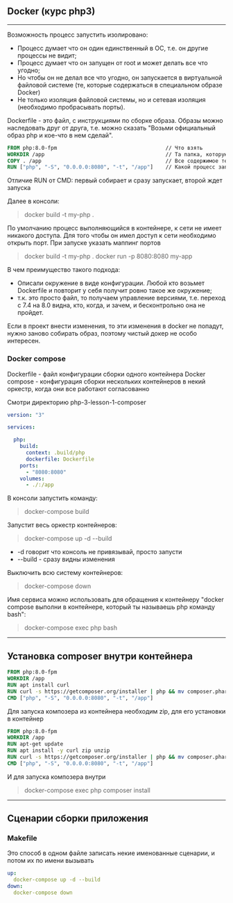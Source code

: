 ## Docker (курс php3)
***

Возможность процесс запустить изолировано:
- Процесс думает что он один единственный в ОС, т.е. он другие процессы не видит;
- Процесс думает что он запущен от root и  может делать все что угодно;
- Но чтобы он не делал все что угодно, он запускается в виртуальной файловой системе (те, которые содержаться в 
специальном образе Docker)
- Не только изоляция файловой системы, но и сетевая изоляция (необходимо пробрасывать порты).

Dockerfile - это файл, с инструкциями по сборке образа.
Образы можно наследовать друг от друга, т.е. можно сказать "Возьми официальный образ php и кое-что в нем сделай".

~~~dockerfile
FROM php:8.0-fpm                                   // Что взять 
WORKDIR /app                                       // Та папка, которую процесс будет считать основной
COPY . /app                                        // Все содержимое текущей папки будет скопировано в папку app
RUN ["php", "-S", "0.0.0.0:8080", "-t", "/app"]    // Какой процесс запустить
~~~
Отличие RUN от CMD: первый собирает и сразу запускает, второй ждет запуска

Далее в консоли:
> docker build -t my-php .



По умолчанию процесс выполняющийся в контейнере, к сети не имеет никакого доступа. Для того чтобы он имел доступ к сети
необходимо открыть порт. При запуске указать маппинг портов

> docker build -t my-php .
> docker run -p 8080:8080 my-app


В чем преимущество такого подхода:
- Описали окружение в виде конфигурации. Любой кто возьмет Dockerfile и повторит у себя получит ровно такое же
окружение;
- т.к. это просто файл, то получаем управление версиями, т.е. переход с 7.4 на 8.0 видна, кто, когда, и зачем, и 
бесконтрольно она не пройдет.


Если в проект внести изменения, то эти изменения в docker не попадут, нужно заново собирать образ, поэтому чистый докер 
не особо интересен.


### Docker compose

Dockerfile - файл конфигурации сборки одного контейнера
Docker compose - конфигурация сборки нескольких контейнеров в некий оркестр, когда они все работают согласованно


Смотри директорию php-3-lesson-1-composer
~~~yaml
version: "3"

services:

  php:
    build:
      context: .build/php
      dockerfile: Dockerfile
    ports:
      - "8080:8080"
    volumes:
      - ./:/app
~~~

В консоли запустить команду:
> docker-compose build

Запустит весь оркестр контейнеров:
> docker-compose up -d --build
- -d говорит что консоль не привязывай, просто запусти
- --build - сразу видны изменения 

Выключить всю систему контейнеров:
> docker-compose down

Имя сервиса можно использовать для обращения к контейнеру "docker compose выполни в контейнере, который ты называешь 
php команду bash":
> docker-compose exec php bash





***
## Установка composer внутри контейнера

~~~dockerfile
FROM php:8.0-fpm
WORKDIR /app
RUN apt install curl
RUN curl -s https://getcomposer.org/installer | php && mv composer.phar /usr/local/bin/composer
CMD ["php", "-S", "0.0.0.0:8080", "-t", "/app"]
~~~


Для запуска композера из контейнера необходим zip, для его установки в контейнер
~~~dockerfile
FROM php:8.0-fpm
WORKDIR /app
RUN apt-get update
RUN apt install -y curl zip unzip
RUN curl -s https://getcomposer.org/installer | php && mv composer.phar /usr/local/bin/composer
CMD ["php", "-S", "0.0.0.0:8080", "-t", "/app"]
~~~

И для запуска композера внутри
> docker-compose exec php composer install


***

## Сценарии сборки приложения
### Makefile
Это способ в одном файле записать некие именованные сценарии, и потом их по имени вызывать 

~~~yaml
up:
  docker-compose up -d --build
down:
  docker-compose down
~~~








